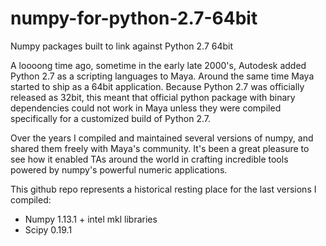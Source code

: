 # numpy-for-python-2.7-64bit
Numpy packages built to link against Python 2.7 64bit

A loooong time ago, sometime in the early late 2000's, Autodesk added Python 2.7 as a scripting languages to Maya. Around the same time Maya started to ship as a 64bit application. Because Python 2.7 was officially released as 32bit, this meant that official python package with binary dependencies could not work in Maya unless they were compiled specifically for a customized build of Python 2.7.

Over the years I compiled and maintained several versions of numpy, and shared them freely with Maya's community. It's been a great pleasure to see how it enabled TAs around the world in crafting incredible tools powered by numpy's powerful numeric applications.

This github repo represents a historical resting place for the last versions I compiled:

- Numpy 1.13.1 + intel mkl libraries
- Scipy 0.19.1
